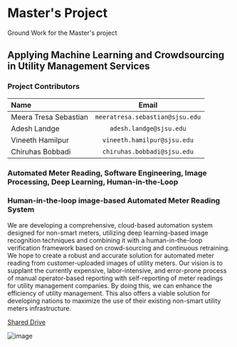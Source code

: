 # Master's Project
Ground Work for the Master's project

## Applying Machine Learning and Crowdsourcing in Utility Management Services

<h3>Project Contributors</h3>

| Name |  Email  
|:-----|:--------:
| Meera Tresa Sebastian   | `meeratresa.sebastian@sjsu.edu` 
| Adesh Landge   | `adesh.landge@sjsu.edu` 
| Vineeth Hamilpur  | `vineeth.hamilpur@sjsu.edu`  
| Chiruhas Bobbadi   | `chiruhas.bobbadi@sjsu.edu` 

### Automated Meter Reading, Software Engineering, Image Processing, Deep Learning, Human-in-the-Loop
### Human-in-the-loop image-based Automated Meter Reading System

We are developing a comprehensive, cloud-based automation system designed for non-smart meters, utilizing deep learning-based image recognition techniques and combining it with a human-in-the-loop verification framework based on crowd-sourcing and continuous retraining. We hope to create a robust and accurate solution for automated meter reading from customer-uploaded images of utility meters. Our vision is to supplant the currently expensive, labor-intensive, and error-prone process of manual operator-based reporting with self-reporting of meter readings for utility management companies. By doing this, we can enhance the efficiency of utility management. This also offers a viable solution for developing nations to maximize the use of their existing non-smart utility meters infrastructure.

[Shared Drive](https://drive.google.com/drive/u/0/folders/17wtsNmhtImGpkQBdr9-yO93aXHCOJ6EZ)



![image](https://github.com/MeeraTresa/CMPE295_Ground_Work/assets/22830897/c4ca41e5-7d5a-414c-8217-a24c5e373e1c)
